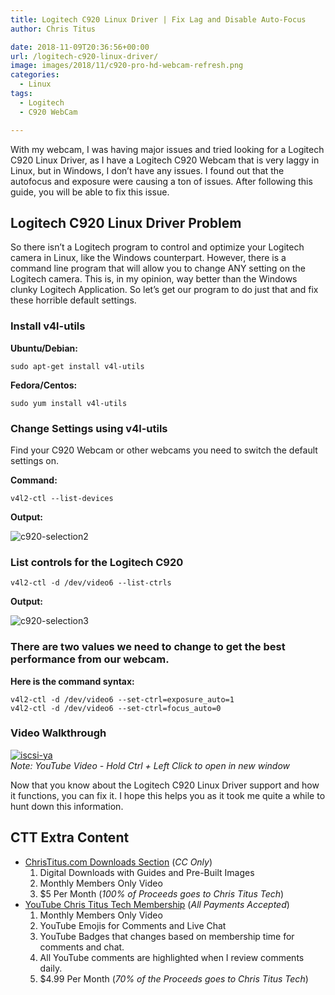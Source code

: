```yaml
---
title: Logitech C920 Linux Driver | Fix Lag and Disable Auto-Focus
author: Chris Titus

date: 2018-11-09T20:36:56+00:00
url: /logitech-c920-linux-driver/
image: images/2018/11/c920-pro-hd-webcam-refresh.png
categories:
  - Linux
tags:
  - Logitech
  - C920 WebCam

---
```

With my webcam, I was having major issues and tried looking for a Logitech C920 Linux Driver, as I have a Logitech C920 Webcam that is very laggy in Linux, but in Windows, I don&#8217;t have any issues. I found out that the autofocus and exposure were causing a ton of issues. After following this guide, you will be able to fix this issue. <!--more-->

## Logitech C920 Linux Driver Problem

So there isn&#8217;t a Logitech program to control and optimize your Logitech camera in Linux, like the Windows counterpart. However, there is a command line program that will allow you to change ANY setting on the Logitech camera. This is, in my opinion, way better than the Windows clunky Logitech Application. So let&#8217;s get our program to do just that and fix these horrible default settings.

### Install v4l-utils

**Ubuntu/Debian:**
  
`sudo apt-get install v4l-utils`
  
**Fedora/Centos:**
  
`sudo yum install v4l-utils`

### Change Settings using v4l-utils

Find your C920 Webcam or other webcams you need to switch the default settings on.

**Command:**
  
`v4l2-ctl --list-devices`
  
**Output:**
  
![c920-selection2](/images/2018/11/Selection_002.png)

### List controls for the Logitech C920

`v4l2-ctl -d /dev/video6 --list-ctrls`
  
**Output:**
  
![c920-selection3](/images/2018/11/Selection_003.png)

### There are two values we need to change to get the best performance from our webcam.

**Here is the command syntax:**
  
`v4l2-ctl -d /dev/video6 --set-ctrl=exposure_auto=1`  
`v4l2-ctl -d /dev/video6 --set-ctrl=focus_auto=0`

### Video Walkthrough

[![iscsi-ya](https://img.youtube.com/vi/7SZBQ5bqaWU/0.jpg)](https://www.youtube.com/watch?v=7SZBQ5bqaWU)  
_Note: YouTube Video - Hold Ctrl + Left Click to open in new window_

Now that you know about the Logitech C920 Linux Driver support and how it functions, you can fix it. I hope this helps you as it took me quite a while to hunt down this information.

## CTT Extra Content

- [ChrisTitus.com Downloads Section][1] (_CC Only_)
  1. Digital Downloads with Guides and Pre-Built Images
  2. Monthly Members Only Video
  3. $5 Per Month (_100% of Proceeds goes to Chris Titus Tech_)
- [YouTube Chris Titus Tech Membership][2] (_All Payments Accepted_)
  1. Monthly Members Only Video
  2. YouTube Emojis for Comments and Live Chat
  3. YouTube Badges that changes based on membership time for comments and chat.
  4. All YouTube comments are highlighted when I review comments daily. 
  5. $4.99 Per Month (_70% of the Proceeds goes to Chris Titus Tech_)

 [1]: https://portal.christitus.com
 [2]: https://christitus.com/join